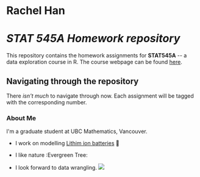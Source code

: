 # Rachel Han 
# *STAT 545A Homework repository*
This repository contains the homework assignments for __STAT545A__ -- a data exploration course in R. The course webpage can be found [here](https://stat545.stat.ubc.ca/).

## Navigating through the repository
There *isn't much* to navigate through now. Each assignment will be tagged with the corresponding number. 

### About Me
I'm a graduate student at UBC Mathematics, Vancouver. 

- I work on modelling [Lithim ion batteries](https://en.wikipedia.org/wiki/Lithium-ion_battery) :battery:
- I like nature :Evergreen Tree:

- I look forward to data wrangling.
![](https://media.giphy.com/media/lJNoBCvQYp7nq/giphy.gif)
